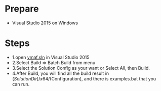 # Prepare
  - Visual Studio 2015 on Windows
  
# Steps
  - 1.open [vmaf.sln](vmaf.sln) in Visual Studio 2015 
  - 2.Select Build => Batch Build from menu
  - 3.Select the Solution Config as your want or Select All, then Build.
  - 4.After Build, you will find all the build result in $(SolutionDir)/x64/$(Configuration), and there is examples.bat that you can run.

